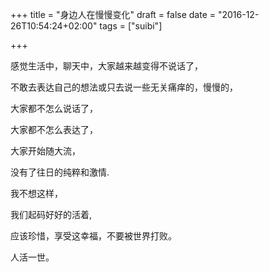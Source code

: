 +++
title = "身边人在慢慢变化"
draft = false
date = "2016-12-26T10:54:24+02:00"
tags = ["suibi"]

+++



感觉生活中，聊天中，大家越来越变得不说话了，

不敢去表达自己的想法或只去说一些无关痛痒的，慢慢的，

大家都不怎么说话了， 


大家都不怎么表达了，

大家开始随大流，

没有了往日的纯粹和激情.


我不想这样，

我们起码好好的活着,

应该珍惜，享受这幸福，不要被世界打败。


人活一世。
